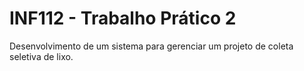 # INF112 - Trabalho Prático 2
Desenvolvimento de um sistema para gerenciar um projeto de coleta seletiva de lixo.
